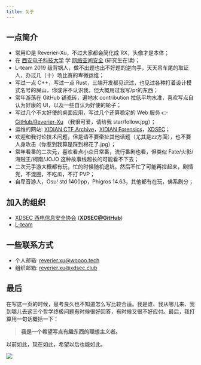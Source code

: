 ```yaml
---
title: 关于
---
```


## 一点简介

- 常用ID是 Reverier-Xu，不过大家都会简化成 RX，头像才是本体；
- 在 [西安电子科技大学](https://www.xidian.edu.cn/) 学 [网络空间安全](https://ce.xidian.edu.cn) (研究生在读)；
- L-team 2019 级背锅人，做不出题也出不好题的逆向手，天天吊车尾的取证人，办过几（十）场比赛的卑微运维；
- 写过一点 C++，写过一点 Rust，三端开发都见识过，也见过各种打着设计模式名号的屎山，你或许不认识我，但大概用过我写/pr的东西；
- 常年游荡在 GitHub 铺瓷砖，遍地水 contribution 拉低平均水准，喜欢写点自认为好康的 UI，以及一些自认为好使的轮子；
- 写过几个不太好使的桌面应用，写过几个还算稳定的 Web 服务 👉 [GitHub/Reverier-Xu](https://github.com/Reverier-Xu) （我很可爱，请给我 star/follow.jpg）；
- 运维的网站: [XIDIAN CTF Archive](https://ctf.xidian.edu.cn/)，[XIDIAN Forensics](https://forensics.xidian.edu.cn/)，[XDSEC](https://www.xdsec.org/)；
- 欢迎和我讨论技术问题，但是请不要牵扯其他话题（尤其是zz方面），也不要人身攻击（你惹到我算是踩到棉花了.jpg）；
- 常年看番的二次元，喜欢看点小众日常番，流行番剧也看，但类似 Fate/火影/海贼王/柯南/JOJO 这种故事线超长的可能看不下去；
- 二次元手游大概都有玩，忙的时候随机退坑，然后不忙了可能再捡起来，剧情党，不混圈，不吃瓜，不打 PVP；
- 自卑音游人，Osu! std 1400pp，Phigros 14.63，其他都有在玩，佛系刷分；

## 加入的组织

- [XDSEC 西电信息安全协会](https://www.xdsec.org/) ([**XDSEC@GitHub**](https://github.com/XDSEC))
- [L-team](https://l.xdsec.org/)

## 一些联系方式

- 个人邮箱: [reverier.xu@woooo.tech](mailto:reverier.xu@woooo.tech)
- 组织邮箱: [reverier.xu@xdsec.club](mailto:reverier.xu@xdsec.club)

## 最后

在写这一页的时候，思考良久也不知道怎么写比较合适。我是谁、我从哪儿来、我到哪儿去这三个哲学终极问题有时候很好回答，有时候又很不好应付。最后，我打算用一句话概括一下：

> **我是一个希望写点有趣东西的理想主义者。**

以前如此，现在如此，希望以后也能如此。

![](https://files.catbox.moe/9acrj1.webp)
